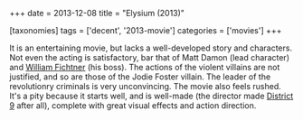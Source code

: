 +++
date = 2013-12-08
title = "Elysium (2013)"

[taxonomies]
tags = ['decent', '2013-movie']
categories = ['movies']
+++

It is an entertaining movie, but lacks a well-developed story and
characters. Not even the acting is satisfactory, bar that of Matt Damon
(lead character) and [William Fichtner] (his boss). The actions of the
violent villains are not justified, and so are those of the Jodie Foster
villain. The leader of the revolutionry criminals is very unconvincing.
The movie also feels rushed. It\'s a pity because it starts well, and is
well-made (the director made [District 9] after all), complete with
great visual effects and action direction.

  [William Fichtner]: http://en.wikipedia.org/wiki/William_Fichtner
  [District 9]: http://tshepang.net/district-9-2009
